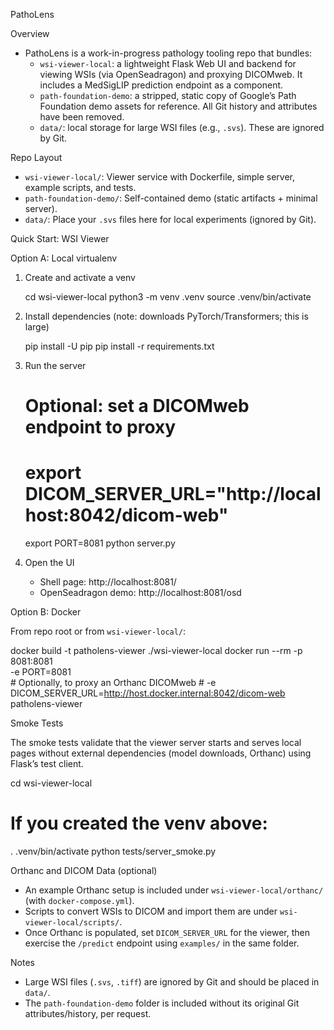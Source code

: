 PathoLens

Overview

- PathoLens is a work-in-progress pathology tooling repo that bundles:
  - `wsi-viewer-local`: a lightweight Flask Web UI and backend for viewing WSIs (via OpenSeadragon) and proxying DICOMweb. It includes a MedSigLIP prediction endpoint as a component.
  - `path-foundation-demo`: a stripped, static copy of Google’s Path Foundation demo assets for reference. All Git history and attributes have been removed.
  - `data/`: local storage for large WSI files (e.g., `.svs`). These are ignored by Git.

Repo Layout

- `wsi-viewer-local/`: Viewer service with Dockerfile, simple server, example scripts, and tests.
- `path-foundation-demo/`: Self-contained demo (static artifacts + minimal server).
- `data/`: Place your `.svs` files here for local experiments (ignored by Git).

Quick Start: WSI Viewer

Option A: Local virtualenv

1) Create and activate a venv

   cd wsi-viewer-local
   python3 -m venv .venv
   source .venv/bin/activate

2) Install dependencies (note: downloads PyTorch/Transformers; this is large)

   pip install -U pip
   pip install -r requirements.txt

3) Run the server

   # Optional: set a DICOMweb endpoint to proxy
   # export DICOM_SERVER_URL="http://localhost:8042/dicom-web"
   export PORT=8081
   python server.py

4) Open the UI

   - Shell page: http://localhost:8081/
   - OpenSeadragon demo: http://localhost:8081/osd

Option B: Docker

From repo root or from `wsi-viewer-local/`:

   docker build -t patholens-viewer ./wsi-viewer-local
   docker run --rm -p 8081:8081 \
     -e PORT=8081 \
     # Optionally, to proxy an Orthanc DICOMweb
     # -e DICOM_SERVER_URL=http://host.docker.internal:8042/dicom-web \
     patholens-viewer

Smoke Tests

The smoke tests validate that the viewer server starts and serves local pages without external dependencies (model downloads, Orthanc) using Flask’s test client.

   cd wsi-viewer-local
   # If you created the venv above:
   . .venv/bin/activate
   python tests/server_smoke.py

Orthanc and DICOM Data (optional)

- An example Orthanc setup is included under `wsi-viewer-local/orthanc/` (with `docker-compose.yml`).
- Scripts to convert WSIs to DICOM and import them are under `wsi-viewer-local/scripts/`.
- Once Orthanc is populated, set `DICOM_SERVER_URL` for the viewer, then exercise the `/predict` endpoint using `examples/` in the same folder.

Notes

- Large WSI files (`.svs`, `.tiff`) are ignored by Git and should be placed in `data/`.
- The `path-foundation-demo` folder is included without its original Git attributes/history, per request.

